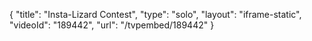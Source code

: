 {
    "title": "Insta-Lizard Contest",
    "type": "solo",
    "layout": "iframe-static",
    "videoId": "189442",
    "url": "\/tvpembed\/189442"
}
